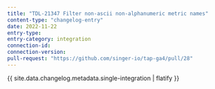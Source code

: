 ```yaml
---
title: "TDL-21347 Filter non-ascii non-alphanumeric metric names"
content-type: "changelog-entry"
date: 2022-11-22
entry-type: 
entry-category: integration
connection-id: 
connection-version: 
pull-request: "https://github.com/singer-io/tap-ga4/pull/28"
---
```

{{ site.data.changelog.metadata.single-integration | flatify }}